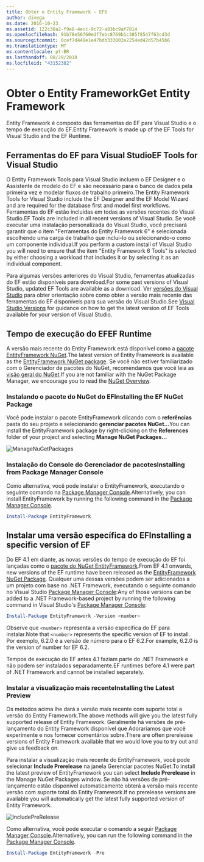 ```yaml
---
title: Obter o Entity Framework - EF6
author: divega
ms.date: 2016-10-23
ms.assetid: 122c38a2-f9e8-4ecc-9c72-a83bc9af7814
ms.openlocfilehash: 91b78e56f60edf7ebc8769b1c385f8547f63cd3d
ms.sourcegitcommit: 0cef7d448e1e47bdb333002e2254ed42d57b45b6
ms.translationtype: MT
ms.contentlocale: pt-BR
ms.lasthandoff: 08/29/2018
ms.locfileid: "43152382"
---
```

# <a name="get-entity-framework"></a><span data-ttu-id="d12ae-102">Obter o Entity Framework</span><span class="sxs-lookup"><span data-stu-id="d12ae-102">Get Entity Framework</span></span>
<span data-ttu-id="d12ae-103">Entity Framework é composto das ferramentas do EF para Visual Studio e o tempo de execução do EF.</span><span class="sxs-lookup"><span data-stu-id="d12ae-103">Entity Framework is made up of the EF Tools for Visual Studio and the EF Runtime.</span></span>

## <a name="ef-tools-for-visual-studio"></a><span data-ttu-id="d12ae-104">Ferramentas do EF para Visual Studio</span><span class="sxs-lookup"><span data-stu-id="d12ae-104">EF Tools for Visual Studio</span></span>

<span data-ttu-id="d12ae-105">O Entity Framework Tools para Visual Studio incluem o EF Designer e o Assistente de modelo do EF e são necessário para o banco de dados pela primeira vez e modelar fluxos de trabalho primeiro.</span><span class="sxs-lookup"><span data-stu-id="d12ae-105">The Entity Framework Tools for Visual Studio include the EF Designer and the EF Model Wizard and are required for the database first and model first workflows.</span></span> <span data-ttu-id="d12ae-106">Ferramentas do EF estão incluídas em todas as versões recentes do Visual Studio.</span><span class="sxs-lookup"><span data-stu-id="d12ae-106">EF Tools are included in all recent versions of Visual Studio.</span></span> <span data-ttu-id="d12ae-107">Se você executar uma instalação personalizada do Visual Studio, você precisará garantir que o item "Ferramentas do Entity Framework 6" é selecionada escolhendo uma carga de trabalho que inclui-lo ou selecionando-o como um componente individual.</span><span class="sxs-lookup"><span data-stu-id="d12ae-107">If you perform a custom install of Visual Studio you will need to ensure that the item "Entity Framework 6 Tools" is selected by either choosing a workload that includes it or by selecting it as an individual component.</span></span>

<span data-ttu-id="d12ae-108">Para algumas versões anteriores do Visual Studio, ferramentas atualizadas do EF estão disponíveis para download.</span><span class="sxs-lookup"><span data-stu-id="d12ae-108">For some past versions of Visual Studio, updated EF Tools are available as a download.</span></span> <span data-ttu-id="d12ae-109">Ver [versões do Visual Studio](~/ef6/what-is-new/visual-studio.md) para obter orientação sobre como obter a versão mais recente das ferramentas do EF disponíveis para sua versão do Visual Studio.</span><span class="sxs-lookup"><span data-stu-id="d12ae-109">See [Visual Studio Versions](~/ef6/what-is-new/visual-studio.md) for guidance on how to get the latest version of EF Tools available for your version of Visual Studio.</span></span>

## <a name="ef-runtime"></a><span data-ttu-id="d12ae-110">Tempo de execução do EF</span><span class="sxs-lookup"><span data-stu-id="d12ae-110">EF Runtime</span></span>

<span data-ttu-id="d12ae-111">A versão mais recente do Entity Framework está disponível como a [pacote EntityFramework NuGet](http://nuget.org/packages/EntityFramework/).</span><span class="sxs-lookup"><span data-stu-id="d12ae-111">The latest version of Entity Framework is available as the [EntityFramework NuGet package](http://nuget.org/packages/EntityFramework/).</span></span> <span data-ttu-id="d12ae-112">Se você não estiver familiarizado com o Gerenciador de pacotes do NuGet, recomendamos que você leia as [visão geral do NuGet](https://docs.microsoft.com/nuget/consume-packages/overview-and-workflow).</span><span class="sxs-lookup"><span data-stu-id="d12ae-112">If you are not familiar with the NuGet Package Manager, we encourage you to read the [NuGet Overview](https://docs.microsoft.com/nuget/consume-packages/overview-and-workflow).</span></span>

### <a name="installing-the-ef-nuget-package"></a><span data-ttu-id="d12ae-113">Instalando o pacote do NuGet do EF</span><span class="sxs-lookup"><span data-stu-id="d12ae-113">Installing the EF NuGet Package</span></span>

<span data-ttu-id="d12ae-114">Você pode instalar o pacote EntityFramework clicando com o **referências** pasta do seu projeto e selecionando **gerenciar pacotes NuGet...**</span><span class="sxs-lookup"><span data-stu-id="d12ae-114">You can install the EntityFramework package by right-clicking on the **References** folder of your project and selecting **Manage NuGet Packages…**</span></span>

![ManageNuGetPackages](~/ef6/media/managenugetpackages.png)

### <a name="installing-from-package-manager-console"></a><span data-ttu-id="d12ae-116">Instalação do Console do Gerenciador de pacotes</span><span class="sxs-lookup"><span data-stu-id="d12ae-116">Installing from Package Manager Console</span></span>

<span data-ttu-id="d12ae-117">Como alternativa, você pode instalar o EntityFramework, executando o seguinte comando na [Package Manager Console](http://docs.nuget.org/docs/start-here/using-the-package-manager-console).</span><span class="sxs-lookup"><span data-stu-id="d12ae-117">Alternatively, you can install EntityFramework by running the following command in the [Package Manager Console](http://docs.nuget.org/docs/start-here/using-the-package-manager-console).</span></span>

``` powershell
Install-Package EntityFramework
```

## <a name="installing-a-specific-version-of-ef"></a><span data-ttu-id="d12ae-118">Instalar uma versão específica do EF</span><span class="sxs-lookup"><span data-stu-id="d12ae-118">Installing a specific version of EF</span></span>

<span data-ttu-id="d12ae-119">Do EF 4.1 em diante, as novas versões do tempo de execução do EF foi lançadas como o [pacote do NuGet EntityFramework](https://www.nuget.org/packages/EntityFramework/).</span><span class="sxs-lookup"><span data-stu-id="d12ae-119">From EF 4.1 onwards, new versions of the EF runtime have been released as the [EntityFramework NuGet Package](https://www.nuget.org/packages/EntityFramework/).</span></span> <span data-ttu-id="d12ae-120">Qualquer uma dessas versões podem ser adicionados a um projeto com base no .NET Framework, executando o seguinte comando no Visual Studio [Package Manager Console](http://docs.nuget.org/docs/start-here/using-the-package-manager-console):</span><span class="sxs-lookup"><span data-stu-id="d12ae-120">Any of those versions can be added to a .NET Framework-based project by running the following command in Visual Studio's [Package Manager Console](http://docs.nuget.org/docs/start-here/using-the-package-manager-console):</span></span>

``` powershell
Install-Package EntityFramework -Version <number>
```

<span data-ttu-id="d12ae-121">Observe que `<number>` representa a versão específica do EF para instalar.</span><span class="sxs-lookup"><span data-stu-id="d12ae-121">Note that `<number>` represents the specific version of EF to install.</span></span> <span data-ttu-id="d12ae-122">Por exemplo, 6.2.0 é a versão de número para o EF 6.2.</span><span class="sxs-lookup"><span data-stu-id="d12ae-122">For example, 6.2.0 is the version of number for EF 6.2.</span></span>   

<span data-ttu-id="d12ae-123">Tempos de execução do EF antes 4.1 faziam parte do .NET Framework e não podem ser instalados separadamente.</span><span class="sxs-lookup"><span data-stu-id="d12ae-123">EF runtimes before 4.1 were part of .NET Framework and cannot be installed separately.</span></span>

### <a name="installing-the-latest-preview"></a><span data-ttu-id="d12ae-124">Instalar a visualização mais recente</span><span class="sxs-lookup"><span data-stu-id="d12ae-124">Installing the Latest Preview</span></span>

<span data-ttu-id="d12ae-125">Os métodos acima lhe dará a versão mais recente com suporte total a versão do Entity Framework.</span><span class="sxs-lookup"><span data-stu-id="d12ae-125">The above methods will give you the latest fully supported release of Entity Framework.</span></span> <span data-ttu-id="d12ae-126">Geralmente há versões de pré-lançamento do Entity Framework disponível que Adoraríamos que você experimente e nos fornecer comentários sobre.</span><span class="sxs-lookup"><span data-stu-id="d12ae-126">There are often prerelease versions of Entity Framework available that we would love you to try out and give us feedback on.</span></span>

<span data-ttu-id="d12ae-127">Para instalar a visualização mais recente do EntityFramework, você pode selecionar **Include Prerelease** na janela Gerenciar pacotes NuGet.</span><span class="sxs-lookup"><span data-stu-id="d12ae-127">To install the latest preview of EntityFramework you can select **Include Prerelease** in the Manage NuGet Packages window.</span></span> <span data-ttu-id="d12ae-128">Se não há versões de pré-lançamento estão disponível automaticamente obterá a versão mais recente versão com suporte total do Entity Framework.</span><span class="sxs-lookup"><span data-stu-id="d12ae-128">If no prerelease versions are available you will automatically get the latest fully supported version of Entity Framework.</span></span>

![IncludePreRelease](~/ef6/media/includeprerelease.png)

<span data-ttu-id="d12ae-130">Como alternativa, você pode executar o comando a seguir [Package Manager Console](http://docs.nuget.org/docs/start-here/using-the-package-manager-console).</span><span class="sxs-lookup"><span data-stu-id="d12ae-130">Alternatively, you can run the following command in the [Package Manager Console](http://docs.nuget.org/docs/start-here/using-the-package-manager-console).</span></span>

``` powershell
Install-Package EntityFramework -Pre
```
